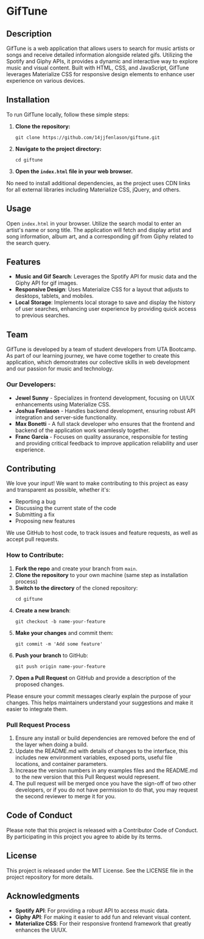 # GifTune

## Description
GifTune is a web application that allows users to search for music artists or songs and receive detailed information alongside related gifs. Utilizing the Spotify and Giphy APIs, it provides a dynamic and interactive way to explore music and visual content. Built with HTML, CSS, and JavaScript, GifTune leverages Materialize CSS for responsive design elements to enhance user experience on various devices.

## Installation
To run GifTune locally, follow these simple steps:

1. **Clone the repository:**
    ```bash/git bash
    git clone https://github.com/14jjfenlason/giftune.git
    ```

2. **Navigate to the project directory:**
    ```bash/git bash
    cd giftune
    ```

3. **Open the `index.html` file in your web browser.**

No need to install additional dependencies, as the project uses CDN links for all external libraries including Materialize CSS, jQuery, and others.

## Usage
Open `index.html` in your browser. Utilize the search modal to enter an artist's name or song title. The application will fetch and display artist and song information, album art, and a corresponding gif from Giphy related to the search query.

## Features
- **Music and Gif Search**: Leverages the Spotify API for music data and the Giphy API for gif images.
- **Responsive Design**: Uses Materialize CSS for a layout that adjusts to desktops, tablets, and mobiles.
- **Local Storage**: Implements local storage to save and display the history of user searches, enhancing user experience by providing quick access to previous searches.

## Team

GifTune is developed by a team of student developers from UTA Bootcamp. As part of our learning journey, we have come together to create this application, which demonstrates our collective skills in web development and our passion for music and technology.

### Our Developers:
- **Jewel Sunny** - Specializes in frontend development, focusing on UI/UX enhancements using Materialize CSS.
- **Joshua Fenlason** - Handles backend development, ensuring robust API integration and server-side functionality.
- **Max Bonetti** - A full stack developer who ensures that the frontend and backend of the application work seamlessly together.
- **Franc Garcia** - Focuses on quality assurance, responsible for testing and providing critical feedback to improve application reliability and user experience.

## Contributing

We love your input! We want to make contributing to this project as easy and transparent as possible, whether it's:

- Reporting a bug
- Discussing the current state of the code
- Submitting a fix
- Proposing new features

We use GitHub to host code, to track issues and feature requests, as well as accept pull requests.

### How to Contribute:
1. **Fork the repo** and create your branch from `main`.
2. **Clone the repository** to your own machine (same step as installation process)
3. **Switch to the directory** of the cloned repository:
    ```bash/git bash
    cd giftune
    ```
4. **Create a new branch**:
    ```bash/git bash
    git checkout -b name-your-feature
    ```
5. **Make your changes** and commit them:
    ```bash/git bash
    git commit -m 'Add some feature'
    ```
6. **Push your branch** to GitHub:
    ```bash/git bash
    git push origin name-your-feature 
    ```
7. **Open a Pull Request** on GitHub and provide a description of the proposed changes.

Please ensure your commit messages clearly explain the purpose of your changes. This helps maintainers understand your suggestions and make it easier to integrate them.

### Pull Request Process
1. Ensure any install or build dependencies are removed before the end of the layer when doing a build.
2. Update the README.md with details of changes to the interface, this includes new environment variables, exposed ports, useful file locations, and container parameters.
3. Increase the version numbers in any examples files and the README.md to the new version that this Pull Request would represent.
4. The pull request will be merged once you have the sign-off of two other developers, or if you do not have permission to do that, you may request the second reviewer to merge it for you.

## Code of Conduct
Please note that this project is released with a Contributor Code of Conduct. By participating in this project you agree to abide by its terms.


## License
This project is released under the MIT License. See the LICENSE file in the project repository for more details.

## Acknowledgments
- **Spotify API**: For providing a robust API to access music data.
- **Giphy API**: For making it easier to add fun and relevant visual content.
- **Materialize CSS**: For their responsive frontend framework that greatly enhances the UI/UX.

